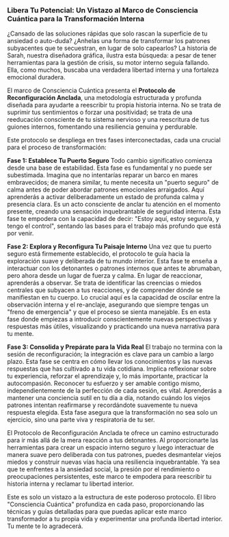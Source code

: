 ### Libera Tu Potencial: Un Vistazo al Marco de Consciencia Cuántica para la Transformación Interna
¿Cansado de las soluciones rápidas que solo rascan la superficie de tu ansiedad o auto-duda? ¿Anhelas una forma de transformar los patrones subyacentes que te secuestran, en lugar de solo capearlos? La historia de Sarah, nuestra diseñadora gráfica, ilustra esta búsqueda: a pesar de tener herramientas para la gestión de crisis, su motor interno seguía fallando. Ella, como muchos, buscaba una verdadera libertad interna y una fortaleza emocional duradera.

El marco de Consciencia Cuántica presenta el **Protocolo de Reconfiguración Anclada**, una metodología estructurada y profunda diseñada para ayudarte a reescribir tu propia historia interna. No se trata de suprimir tus sentimientos o forzar una positividad; se trata de una reeducación consciente de tu sistema nervioso y una reescritura de tus guiones internos, fomentando una resiliencia genuina y perdurable.

Este protocolo se despliega en tres fases interconectadas, cada una crucial para el proceso de transformación:

**Fase 1: Establece Tu Puerto Seguro**
Todo cambio significativo comienza desde una base de estabilidad. Esta fase es fundamental y no puede ser subestimada. Imagina que no intentarías reparar un barco en mares embravecidos; de manera similar, tu mente necesita un "puerto seguro" de calma antes de poder abordar patrones emocionales arraigados. Aquí aprenderás a activar deliberadamente un estado de profunda calma y presencia clara. Es un acto consciente de anclar tu atención en el momento presente, creando una sensación inquebrantable de seguridad interna. Esta fase te empodera con la capacidad de decir: "Estoy aquí, estoy seguro/a, y tengo el control", sentando las bases para el trabajo más profundo que está por venir.

**Fase 2: Explora y Reconfigura Tu Paisaje Interno**
Una vez que tu puerto seguro está firmemente establecido, el protocolo te guía hacia la exploración suave y deliberada de tu mundo interior. Esta fase te enseña a interactuar con los detonantes o patrones internos que antes te abrumaban, pero ahora desde un lugar de fuerza y calma. En lugar de reaccionar, aprenderás a observar. Se trata de identificar las creencias o miedos centrales que subyacen a tus reacciones, y de comprender dónde se manifiestan en tu cuerpo. Lo crucial aquí es la capacidad de oscilar entre la observación interna y el re-anclaje, asegurando que siempre tengas un "freno de emergencia" y que el proceso se sienta manejable. Es en esta fase donde empiezas a introducir conscientemente nuevas perspectivas y respuestas más útiles, visualizando y practicando una nueva narrativa para tu mente.

**Fase 3: Consolida y Prepárate para la Vida Real**
El trabajo no termina con la sesión de reconfiguración; la integración es clave para un cambio a largo plazo. Esta fase se centra en cómo llevar los conocimientos y las nuevas respuestas que has cultivado a tu vida cotidiana. Implica reflexionar sobre tu experiencia, reforzar el aprendizaje y, lo más importante, practicar la autocompasión. Reconocer tu esfuerzo y ser amable contigo mismo, independientemente de la perfección de cada sesión, es vital. Aprenderás a mantener una conciencia sutil en tu día a día, notando cuándo los viejos patrones intentan reafirmarse y recordándote suavemente tu nueva respuesta elegida. Esta fase asegura que la transformación no sea solo un ejercicio, sino una parte viva y respiratoria de tu ser.

El Protocolo de Reconfiguración Anclada te ofrece un camino estructurado para ir más allá de la mera reacción a tus detonantes. Al proporcionarte las herramientas para crear un espacio interno seguro y luego interactuar de manera suave pero deliberada con tus patrones, puedes desmantelar viejos miedos y construir nuevas vías hacia una resiliencia inquebrantable. Ya sea que te enfrentes a la ansiedad social, la presión por el rendimiento o preocupaciones persistentes, este marco te empodera para reescribir tu historia interna y reclamar tu libertad interior.

Este es solo un vistazo a la estructura de este poderoso protocolo. El libro "Consciencia Cuántica" profundiza en cada paso, proporcionando las técnicas y guías detalladas para que puedas aplicar este marco transformador a tu propia vida y experimentar una profunda libertad interior. Tu mente te lo agradecerá.